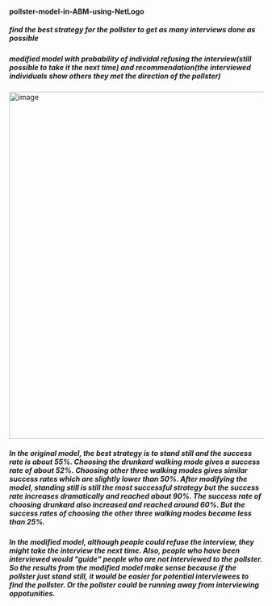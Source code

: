 #### pollster-model-in-ABM-using-NetLogo

##### find the best strategy for the pollster to get as many interviews done as possible
##### modified model with probability of individal refusing the interview(still possible to take it the next time) and recommendation(the interviewed individuals show others they met the direction of the pollster)

<img width="688" alt="image" src="https://github.com/Yiqiu-W/pollster-model-in-ABM-using-NetLogo/assets/164640614/115c5ce2-c14d-442c-9b8a-eaca8e6b77f3">

##### In the original model, the best strategy is to stand still and the success rate is about 55%. Choosing the drunkard walking mode gives a success rate of about 52%. Choosing other three walking modes gives similar success rates which are slightly lower than 50%. After modifying the model, standing still is still the most successful strategy but the success rate increases dramatically and reached about 90%. The success rate of choosing drunkard also increased and reached around 60%. But the success rates of choosing the other three walking modes became less than 25%.

##### In the modified model, although people could refuse the interview, they might take the interview the next time. Also, people who have been interviewed would "guide" people who are not interviewed to the pollster. So the results from the modified model make sense because if the pollster just stand still, it would be easier for potential interviewees to find the pollster. Or the pollster could be running away from interviewing oppotunities.
